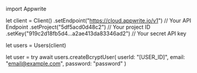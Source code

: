 import Appwrite

let client = Client()
    .setEndpoint("https://cloud.appwrite.io/v1") // Your API Endpoint
    .setProject("5df5acd0d48c2") // Your project ID
    .setKey("919c2d18fb5d4...a2ae413da83346ad2") // Your secret API key

let users = Users(client)

let user = try await users.createBcryptUser(
    userId: &quot;[USER_ID]&quot;,
    email: &quot;email@example.com&quot;,
    password: &quot;password&quot;
)

